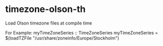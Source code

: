 # timezone-olson-th
Load Olson timezone files at compile time

For Example:
    myTimeZoneSeries :: TimeZoneSeries
    myTimeZoneSeries = $(loadTZFile "/usr/share/zoneinfo/Europe/Stockholm")

